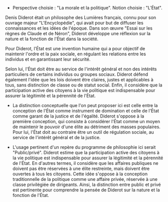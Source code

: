 - Perspective choisie : "La morale et la politique". Notion choisie : "L’État".

Denis Diderot était un philosophe des Lumières français, connu pour son ouvrage majeur "L'Encyclopédie", qui avait pour but de diffuser les connaissances et les idées de l'époque. Dans son œuvre "Essai sur les règnes de Claude et de Néron", Diderot développe une réflexion sur la nature et la fonction de l'État dans la société. 

Pour Diderot, l'État est une invention humaine qui a pour objectif de maintenir l'ordre et la paix sociale, en régulant les relations entre les individus et en garantissant leur sécurité. 

Selon lui, l'État doit être au service de l'intérêt général et non des intérêts particuliers de certains individus ou groupes sociaux. Diderot défend également l'idée que les lois doivent être claires, justes et applicables à tous, sans distinction de classe ou de statut social. Enfin, il considère que la participation active des citoyens à la vie politique est indispensable pour assurer la légitimité et la pérennité de l'État.

- La distinction conceptuelle que l'on peut proposer ici est celle entre la conception de l'État comme instrument de domination et celle de l'État comme garant de la justice et de l'égalité. Diderot s'oppose à la première conception, qui consiste à considérer l'État comme un moyen de maintenir le pouvoir d'une élite au détriment des masses populaires. Pour lui, l'État doit au contraire être un outil de régulation sociale, au service de l'intérêt général et de la justice.

- L'usage pertinent d'un repère du programme de philosophie ici serait "Public/privé". Diderot estime que la participation active des citoyens à la vie politique est indispensable pour assurer la légitimité et la pérennité de l'État. En d'autres termes, il considère que les affaires publiques ne doivent pas être réservées à une élite restreinte, mais doivent être ouvertes à tous les citoyens. Cette idée s'oppose à la conception traditionnelle de la politique comme une affaire privée, réservée à une classe privilégiée de dirigeants. Ainsi, la distinction entre public et privé est pertinente pour comprendre la pensée de Diderot sur la nature et la fonction de l'État.

